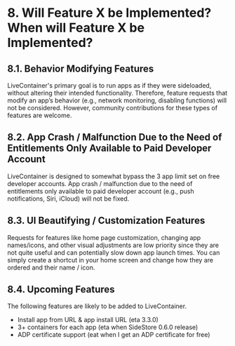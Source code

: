 # 8. Will Feature X be Implemented? When will Feature X be Implemented? 
## 8.1. Behavior Modifying Features
LiveContainer's primary goal is to run apps as if they were sideloaded, without altering their intended functionality. Therefore, feature requests that modify an app’s behavior (e.g., network monitoring, disabling functions) will not be considered. However, community contributions for these types of features are welcome.

## 8.2. App Crash / Malfunction Due to the Need of Entitlements Only Available to Paid Developer Account
LiveContainer is designed to somewhat bypass the 3 app limit set on free developer accounts. App crash / malfunction due to the need of entitlements only available to paid developer account (e.g., push notifications, Siri, iCloud) will not be fixed.

## 8.3. UI Beautifying / Customization Features
Requests for features like home page customization, changing app names/icons, and other visual adjustments are low priority since they are not quite useful and can potentially slow down app launch times. You can simply create a shortcut in your home screen and change how they are ordered and their name / icon.

## 8.4. Upcoming Features
The following features are likely to be added to LiveContainer.
- Install app from URL & app install URL (eta 3.3.0)
- 3+ containers for each app (eta when SideStore 0.6.0 release)
- ADP certificate support (eat when I get an ADP certificate for free)

